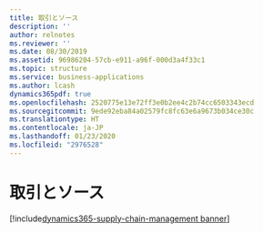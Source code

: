```yaml
---
title: 取引とソース
description: ''
author: relnotes
ms.reviewer: ''
ms.date: 08/30/2019
ms.assetid: 96986204-57cb-e911-a96f-000d3a4f33c1
ms.topic: structure
ms.service: business-applications
ms.author: lcash
dynamics365pdf: true
ms.openlocfilehash: 2520775e13e72ff3e0b2ee4c2b74cc6503343ecd
ms.sourcegitcommit: 9ede92eba84a02579fc8fc63e6a9673b034ce30c
ms.translationtype: HT
ms.contentlocale: ja-JP
ms.lasthandoff: 01/23/2020
ms.locfileid: "2976528"
---
```

# <a name="trade-and-source"></a>取引とソース

[!include[dynamics365-supply-chain-management banner](../includes/dynamics365-supply-chain-management.md)]

<!--structure start-->

<!--structure end-->



